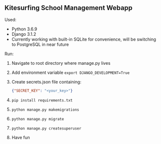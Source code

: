 ## Kitesurfing School Management Webapp


Used:
* Python 3.6.9
* Django 3.1.2
* Currently working with built-in SQLite for convenience, will be switching to PostgreSQL in near future

Run:


1. Navigate to root directory where manage.py lives
2. Add environment variable
    ``` export DJANGO_DEVELOPMENT=True ```
4. Create secrets.json file containing:

    ```json
    {"SECRET_KEY": "<your_key>"}
    ```
    
4. ``` pip install requirements.txt ```
5. ``` python manage.py makemigrations ```
6. ``` python manage.py migrate ```
7. ``` python manage.py createsuperuser ```
8. Have fun
